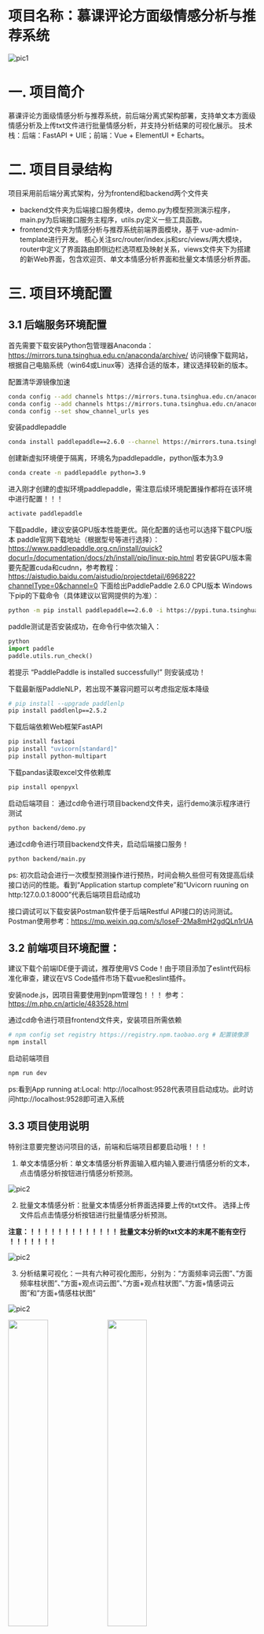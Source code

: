 # 项目名称：慕课评论方面级情感分析与推荐系统

![pic1](./pic/pic1.png)

# 一. 项目简介
慕课评论方面级情感分析与推荐系统，前后端分离式架构部署，支持单文本方面级情感分析及上传txt文件进行批量情感分析，并支持分析结果的可视化展示。
技术栈：后端：FastAPI + UIE；前端：Vue + ElementUI + Echarts。

# 二. 项目目录结构   

项目采用前后端分离式架构，分为frontend和backend两个文件夹

* backend文件夹为后端接口服务模块，demo.py为模型预测演示程序，main.py为后端接口服务主程序，utils.py定义一些工具函数。
* frontend文件夹为情感分析与推荐系统前端界面模块，基于 vue-admin-template进行开发。 核心关注src/router/index.js和src/views/两大模块，router中定义了界面路由即侧边栏选项框及映射关系，views文件夹下为搭建的新Web界面，包含欢迎页、单文本情感分析界面和批量文本情感分析界面。

# 三. 项目环境配置
## 3.1 后端服务环境配置

首先需要下载安装Python包管理器Anaconda：https://mirrors.tuna.tsinghua.edu.cn/anaconda/archive/
访问镜像下载网站，根据自己电脑系统（win64或Linux等）选择合适的版本，建议选择较新的版本。

配置清华源镜像加速

```bash
conda config --add channels https://mirrors.tuna.tsinghua.edu.cn/anaconda/pkgs/free/
conda config --add channels https://mirrors.tuna.tsinghua.edu.cn/anaconda/pkgs/main/
conda config --set show_channel_urls yes
```

安装paddlepaddle

```bash
conda install paddlepaddle==2.6.0 --channel https://mirrors.tuna.tsinghua.edu.cn/anaconda/cloud/Paddle/
```

创建新虚拟环境便于隔离，环境名为paddlepaddle，python版本为3.9

```bash
conda create -n paddlepaddle python=3.9
```

进入刚才创建的虚拟环境paddlepaddle，需注意后续环境配置操作都将在该环境中进行配置！！！

```bash
activate paddlepaddle
```

下载paddle，建议安装GPU版本性能更优。简化配置的话也可以选择下载CPU版本
paddle官网下载地址（根据型号等进行选择）：
https://www.paddlepaddle.org.cn/install/quick?docurl=/documentation/docs/zh/install/pip/linux-pip.html
若安装GPU版本需要先配置cuda和cudnn，参考教程：
https://aistudio.baidu.com/aistudio/projectdetail/696822?channelType=0&channel=0
下面给出PaddlePaddle 2.6.0 CPU版本 Windows下pip的下载命令（具体建议以官网提供的为准）：

```bash
python -m pip install paddlepaddle==2.6.0 -i https://pypi.tuna.tsinghua.edu.cn/simple
```

paddle测试是否安装成功，在命令行中依次输入：

```python
python
import paddle
paddle.utils.run_check()
```

若提示 “PaddlePaddle is installed successfully!” 则安装成功！

下载最新版PaddleNLP，若出现不兼容问题可以考虑指定版本降级

```bash
# pip install --upgrade paddlenlp
pip install paddlenlp==2.5.2
```

下载后端依赖Web框架FastAPI

```bash
pip install fastapi
pip install "uvicorn[standard]"
pip install python-multipart
```

下载pandas读取excel文件依赖库
```bash
pip install openpyxl
```

启动后端项目：
通过cd命令进行项目backend文件夹，运行demo演示程序进行测试
```bash
python backend/demo.py
```

通过cd命令进行项目backend文件夹，启动后端接口服务！
```bash
python backend/main.py
```
ps:  初次启动会进行一次模型预测操作进行预热，时间会稍久些但可有效提高后续接口访问的性能。看到“Application startup complete”和“Uvicorn ruuning on http:127.0.0.1:8000”代表后端项目启动成功

接口调试可以下载安装Postman软件便于后端Restful API接口的访问测试。
Postman使用参考：https://mp.weixin.qq.com/s/IoseF-2Ma8mH2gdQLn1rUA

## 3.2  前端项目环境配置：

建议下载个前端IDE便于调试，推荐使用VS Code！由于项目添加了eslint代码标准化审查，建议在VS Code插件市场下载vue和eslint插件。

安装node.js，因项目需要使用到npm管理包！！！
参考：https://m.php.cn/article/483528.html

通过cd命令进行项目frontend文件夹，安装项目所需依赖
```bash
# npm config set registry https://registry.npm.taobao.org # 配置镜像源
npm install
```

启动前端项目
```bash
npm run dev
```
ps:看到App running at:Local: http://localhost:9528代表项目启动成功。此时访问http://localhost:9528即可进入系统

## 3.3 项目使用说明

特别注意要完整访问项目的话，前端和后端项目都要启动哦！！！

1. 单文本情感分析：单文本情感分析界面输入框内输入要进行情感分析的文本，点击情感分析按钮进行情感分析预测。

  ![pic2](./pic/pic2.png)

2. 批量文本情感分析：批量文本情感分析界面选择要上传的txt文件。 选择上传文件后点击情感分析按钮进行批量情感分析预测。

  **注意：！！！！！！！！！！！！！ 批量文本分析的txt文本的末尾不能有空行 ！！！！！！！**

  ![pic2](./pic/pic3.png)

3. 分析结果可视化：一共有六种可视化图形，分别为：“方面频率词云图”、”方面频率柱状图”、”方面+观点词云图”、”方面+观点柱状图”、”方面+情感词云图”和”方面+情感柱状图”

  ![pic2](./pic/pic4.png)

  <img src="./pic/pic5.png" style="width:40%;" /><img src="./pic/pic6.png" style="width:40%;" />

  <img src="./pic/pic7.png" style="width:40%;" /><img src="./pic/pic8.png" style="width:40%;" />

  <img src="./pic/pic9.png" style="width:40%;" /><img src="./pic/pic10.png" style="width:40%;" />   

# 四.参考学习资料：

1. FastAPI官方文档：https://fastapi.tiangolo.com/zh/
2. Postman使用教程：https://mp.weixin.qq.com/s/IoseF-2Ma8mH2gdQLn1rUA
3. Vue官方文档：https://v3.cn.vuejs.org/
4. ElementUI文档：https://v3.cn.vuejs.org/
5. vue-admin-template：https://github.com/PanJiaChen/vue-admin-template
6. ECharts：https://echarts.apache.org/zh/index.html




